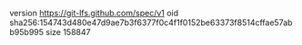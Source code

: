 version https://git-lfs.github.com/spec/v1
oid sha256:154743d480e47d9ae7b3f6377f0c4f1f0152be63373f8514cffae57abb95b995
size 158847
